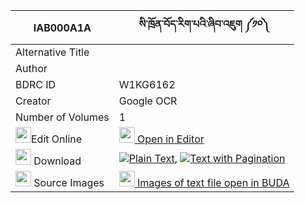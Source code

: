 |IAB000A1A|སི་ཁྲོན་བོད་རིག་པའི་ཞིབ་འཇུག ༼༡༠༽ 
| --- | --- 
|Alternative Title |
|Author | 
|BDRC ID | W1KG6162
|Creator | Google OCR
|Number of Volumes| 1
|<img width="25" src="https://img.icons8.com/color/25/000000/edit-property.png">Edit Online| [<img width="25" src="https://avatars.githubusercontent.com/u/45091458?s=200&v=4"> Open in Editor](http://editor.openpecha.org/IAB000A1A)
|<img width="25" src="https://img.icons8.com/fluent/48/000000/download-2.png"/>  Download | [![](https://img.icons8.com/color/20/000000/txt.png)Plain Text](https://github.com/Openpecha/IAB000A1A/releases/download/v2/si_tron_bo_rigpa_i_shyibjuk_plain_IAB000A1A.zip), [![](https://img.icons8.com/color/20/000000/txt.png)Text with Pagination](https://github.com/Openpecha/IAB000A1A/releases/download/v2/si_tron_bo_rigpa_i_shyibjuk_pages_IAB000A1A.zip)
|<img width="25" src="https://img.icons8.com/plasticine/100/000000/pictures-folder.png"/>  Source Images | [<img width="25" src="https://library.bdrc.io/icons/BUDA-small.svg"> Images of text file open in BUDA](https://library.bdrc.io/show/bdr:W1KG6162)